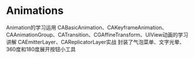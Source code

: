 # Animations
Animation的学习运用
CABasicAnimation、CAKeyframeAnimation、CAAnimationGroup、CATransition、CGAffineTransform、UIView动画的学习讲解
CAEmitterLayer、CAReplicatorLayer实战
封装了气泡菜单、文字光晕、360度和180度展开按钮小工具
